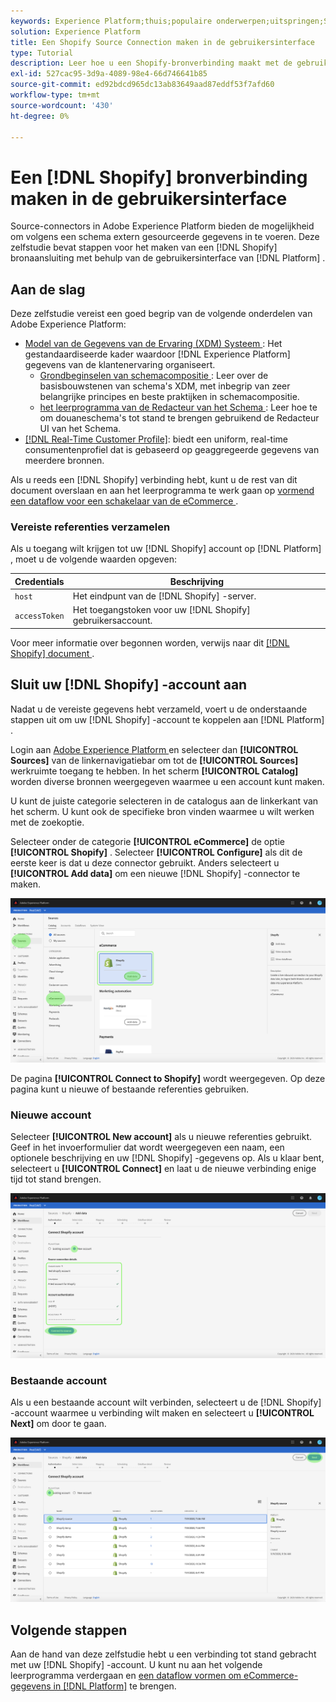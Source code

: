 ```yaml
---
keywords: Experience Platform;thuis;populaire onderwerpen;uitspringen;Schuiven
solution: Experience Platform
title: Een Shopify Source Connection maken in de gebruikersinterface
type: Tutorial
description: Leer hoe u een Shopify-bronverbinding maakt met de gebruikersinterface van Adobe Experience Platform.
exl-id: 527cac95-3d9a-4089-98e4-66d746641b85
source-git-commit: ed92bdcd965dc13ab83649aad87eddf53f7afd60
workflow-type: tm+mt
source-wordcount: '430'
ht-degree: 0%

---
```


# Een [!DNL Shopify] bronverbinding maken in de gebruikersinterface

Source-connectors in Adobe Experience Platform bieden de mogelijkheid om volgens een schema extern gesourceerde gegevens in te voeren. Deze zelfstudie bevat stappen voor het maken van een [!DNL Shopify] bronaansluiting met behulp van de gebruikersinterface van [!DNL Platform] .

## Aan de slag

Deze zelfstudie vereist een goed begrip van de volgende onderdelen van Adobe Experience Platform:

* [ Model van de Gegevens van de Ervaring (XDM) Systeem ](../../../../../xdm/home.md): Het gestandaardiseerde kader waardoor [!DNL Experience Platform] gegevens van de klantenervaring organiseert.
   * [ Grondbeginselen van schemacompositie ](../../../../../xdm/schema/composition.md): Leer over de basisbouwstenen van schema&#39;s XDM, met inbegrip van zeer belangrijke principes en beste praktijken in schemacompositie.
   * [ het leerprogramma van de Redacteur van het Schema ](../../../../../xdm/tutorials/create-schema-ui.md): Leer hoe te om douaneschema&#39;s tot stand te brengen gebruikend de Redacteur UI van het Schema.
* [[!DNL Real-Time Customer Profile]](../../../../../profile/home.md): biedt een uniform, real-time consumentenprofiel dat is gebaseerd op geaggregeerde gegevens van meerdere bronnen.

Als u reeds een [!DNL Shopify] verbinding hebt, kunt u de rest van dit document overslaan en aan het leerprogramma te werk gaan op [ vormend een dataflow voor een schakelaar van de eCommerce ](../../dataflow/ecommerce.md).

### Vereiste referenties verzamelen

Als u toegang wilt krijgen tot uw [!DNL Shopify] account op [!DNL Platform] , moet u de volgende waarden opgeven:

| Credentials | Beschrijving |
| ---------- | ----------- |
| `host` | Het eindpunt van de [!DNL Shopify] -server. |
| `accessToken` | Het toegangstoken voor uw [!DNL Shopify] gebruikersaccount. |

Voor meer informatie over begonnen worden, verwijs naar dit [[!DNL Shopify]  document ](https://shopify.dev/concepts/about-apis/authentication).

## Sluit uw [!DNL Shopify] -account aan

Nadat u de vereiste gegevens hebt verzameld, voert u de onderstaande stappen uit om uw [!DNL Shopify] -account te koppelen aan [!DNL Platform] .

Login aan [ Adobe Experience Platform ](https://platform.adobe.com) en selecteer dan **[!UICONTROL Sources]** van de linkernavigatiebar om tot de **[!UICONTROL Sources]** werkruimte toegang te hebben. In het scherm **[!UICONTROL Catalog]** worden diverse bronnen weergegeven waarmee u een account kunt maken.

U kunt de juiste categorie selecteren in de catalogus aan de linkerkant van het scherm. U kunt ook de specifieke bron vinden waarmee u wilt werken met de zoekoptie.

Selecteer onder de categorie **[!UICONTROL eCommerce]** de optie **[!UICONTROL Shopify]** . Selecteer **[!UICONTROL Configure]** als dit de eerste keer is dat u deze connector gebruikt. Anders selecteert u **[!UICONTROL Add data]** om een nieuwe [!DNL Shopify] -connector te maken.

![ catalogus ](../../../../images/tutorials/create/shopify/catalog.png)

De pagina **[!UICONTROL Connect to Shopify]** wordt weergegeven. Op deze pagina kunt u nieuwe of bestaande referenties gebruiken.

### Nieuwe account

Selecteer **[!UICONTROL New account]** als u nieuwe referenties gebruikt. Geef in het invoerformulier dat wordt weergegeven een naam, een optionele beschrijving en uw [!DNL Shopify] -gegevens op. Als u klaar bent, selecteert u **[!UICONTROL Connect]** en laat u de nieuwe verbinding enige tijd tot stand brengen.

![ verbind ](../../../../images/tutorials/create/shopify/new.png)

### Bestaande account

Als u een bestaande account wilt verbinden, selecteert u de [!DNL Shopify] -account waarmee u verbinding wilt maken en selecteert u **[!UICONTROL Next]** om door te gaan.

![ bestaand ](../../../../images/tutorials/create/shopify/existing.png)

## Volgende stappen

Aan de hand van deze zelfstudie hebt u een verbinding tot stand gebracht met uw [!DNL Shopify] -account. U kunt nu aan het volgende leerprogramma verdergaan en [ een dataflow vormen om eCommerce-gegevens in  [!DNL Platform]](../../dataflow/ecommerce.md) te brengen.
